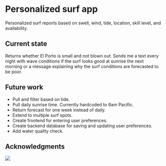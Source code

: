 # Personalized surf app

Personalized surf reports based on swell, wind, tide, location, skill level, and availability.

## Current state

Returns whether El Porto is small and not blown out. Sends me a text every night with wave conditions if the surf looks good at sunrise the next morning or a message explaining why the surf conditions are forecasted to be poor.

## Future work

* Pull and filter based on tide.
* Pull daily sunrise time. Currently hardcoded to 6am Pacific.
* Return forecast for one week instead of daily.
* Extend to multiple surf spots.
* Create frontend for entering user preferences.
* Create backend database for saving and updating user preferences.
* Add water quality check.

## Acknowledgments

![](https://im-1-uk.msw.ms/msw_powered_by.png)

